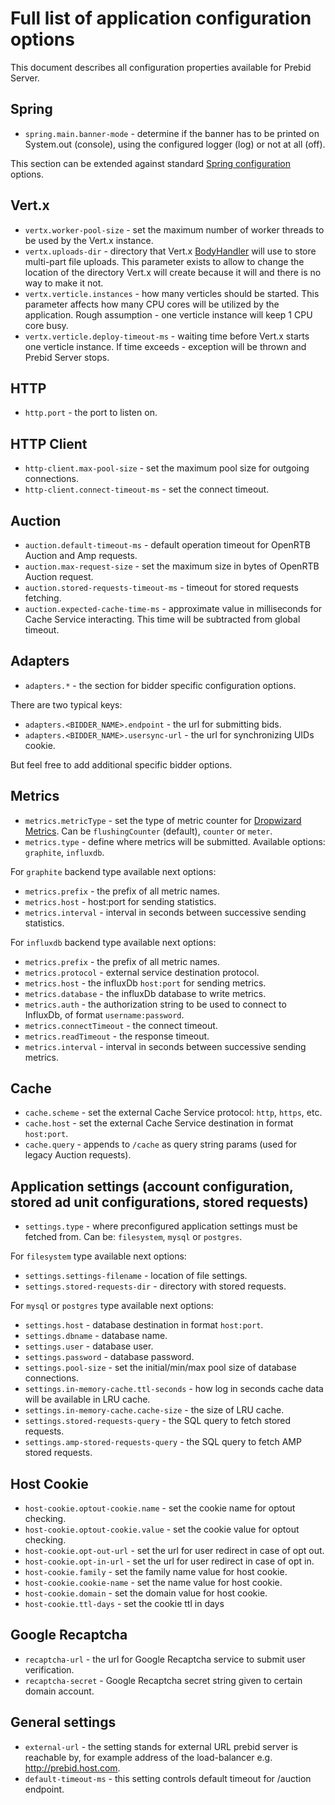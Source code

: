 # Full list of application configuration options

This document describes all configuration properties available for Prebid Server.

## Spring
- `spring.main.banner-mode` - determine if the banner has to be printed on System.out (console), using the configured logger (log) or not at all (off).

This section can be extended against standard [Spring configuration](https://docs.spring.io/spring-boot/docs/current/reference/html/boot-features-spring-application.html) options.

## Vert.x
- `vertx.worker-pool-size` - set the maximum number of worker threads to be used by the Vert.x instance.
- `vertx.uploads-dir` - directory that Vert.x [BodyHandler](http://vertx.io/docs/apidocs/io/vertx/ext/web/handler/BodyHandler.html) will use to store multi-part file uploads. 
This parameter exists to allow to change the location of the directory Vert.x will create because it will and there is no way to make it not.
- `vertx.verticle.instances` - how many verticles should be started. 
This parameter affects how many CPU cores will be utilized by the application. Rough assumption - one verticle instance will keep 1 CPU core busy.
- `vertx.verticle.deploy-timeout-ms` - waiting time before Vert.x starts one verticle instance. If time exceeds - exception will be thrown and Prebid Server stops.

## HTTP
- `http.port` - the port to listen on.

## HTTP Client
- `http-client.max-pool-size` - set the maximum pool size for outgoing connections.
- `http-client.connect-timeout-ms` - set the connect timeout.

## Auction
- `auction.default-timeout-ms` - default operation timeout for OpenRTB Auction and Amp requests.
- `auction.max-request-size` - set the maximum size in bytes of OpenRTB Auction request.
- `auction.stored-requests-timeout-ms` - timeout for stored requests fetching.
- `auction.expected-cache-time-ms` - approximate value in milliseconds for Cache Service interacting. 
This time will be subtracted from global timeout.

## Adapters
- `adapters.*` - the section for bidder specific configuration options.

There are two typical keys:
- `adapters.<BIDDER_NAME>.endpoint` - the url for submitting bids.
- `adapters.<BIDDER_NAME>.usersync-url` - the url for synchronizing UIDs cookie.

But feel free to add additional specific bidder options.

## Metrics
- `metrics.metricType` - set the type of metric counter for [Dropwizard Metrics](http://metrics.dropwizard.io). Can be `flushingCounter` (default), `counter` or `meter`.
- `metrics.type` - define where metrics will be submitted. Available options: `graphite`, `influxdb`.

For `graphite` backend type available next options:
- `metrics.prefix` - the prefix of all metric names.
- `metrics.host` - host:port for sending statistics.
- `metrics.interval` - interval in seconds between successive sending statistics.

For `influxdb` backend type available next options:
- `metrics.prefix` - the prefix of all metric names.
- `metrics.protocol` - external service destination protocol.
- `metrics.host` - the influxDb `host:port` for sending metrics.
- `metrics.database` - the influxDb database to write metrics.
- `metrics.auth` - the authorization string to be used to connect to InfluxDb, of format `username:password`.
- `metrics.connectTimeout` - the connect timeout.
- `metrics.readTimeout` - the response timeout.
- `metrics.interval` - interval in seconds between successive sending metrics.

## Cache
- `cache.scheme` - set the external Cache Service protocol: `http`, `https`, etc.
- `cache.host` - set the external Cache Service destination in format `host:port`.
- `cache.query` - appends to `/cache` as query string params (used for legacy Auction requests).

## Application settings (account configuration, stored ad unit configurations, stored requests)
- `settings.type` - where preconfigured application settings must be fetched from. Can be: `filesystem`, `mysql` or `postgres`.

For `filesystem` type available next options:
- `settings.settings-filename` - location of file settings.
- `settings.stored-requests-dir` - directory with stored requests.

For `mysql` or `postgres` type available next options:
- `settings.host` - database destination in format `host:port`.
- `settings.dbname` - database name.
- `settings.user` - database user.
- `settings.password` - database password.
- `settings.pool-size` - set the initial/min/max pool size of database connections.
- `settings.in-memory-cache.ttl-seconds` - how log in seconds cache data will be available in LRU cache.
- `settings.in-memory-cache.cache-size` - the size of LRU cache.
- `settings.stored-requests-query` - the SQL query to fetch stored requests.
- `settings.amp-stored-requests-query` - the SQL query to fetch AMP stored requests.

## Host Cookie
- `host-cookie.optout-cookie.name` - set the cookie name for optout checking.
- `host-cookie.optout-cookie.value` - set the cookie value for optout checking.
- `host-cookie.opt-out-url` - set the url for user redirect in case of opt out.
- `host-cookie.opt-in-url` - set the url for user redirect in case of opt in.
- `host-cookie.family` - set the family name value for host cookie.
- `host-cookie.cookie-name` - set the name value for host cookie.
- `host-cookie.domain` - set the domain value for host cookie.
- `host-cookie.ttl-days` - set the cookie ttl in days

## Google Recaptcha
- `recaptcha-url` - the url for Google Recaptcha service to submit user verification.
- `recaptcha-secret` - Google Recaptcha secret string given to certain domain account.

## General settings
- `external-url` - the setting stands for external URL prebid server is reachable by, 
for example address of the load-balancer e.g. http://prebid.host.com.
- `default-timeout-ms` - this setting controls default timeout for /auction endpoint.
